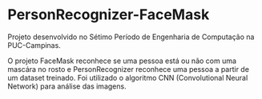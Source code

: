 # PersonRecognizer-FaceMask

Projeto desenvolvido no Sétimo Período de Engenharia de Computação na PUC-Campinas.

O projeto FaceMask reconhece se uma pessoa está ou não com uma mascára no rosto e PersonRecognizer reconhece uma pessoa a partir de um dataset treinado. Foi utilizado o algoritmo CNN (Convolutional Neural Network) para análise das imagens.

